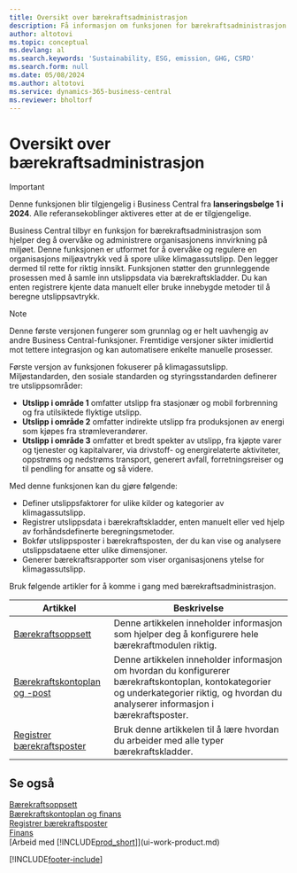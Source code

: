 ```yaml
---
title: Oversikt over bærekraftsadministrasjon
description: Få informasjon om funksjonen for bærekraftsadministrasjon ved hjelp av informasjonen og ressursene.
author: altotovi
ms.topic: conceptual
ms.devlang: al
ms.search.keywords: 'Sustainability, ESG, emission, GHG, CSRD'
ms.search.form: null
ms.date: 05/08/2024
ms.author: altotovi
ms.service: dynamics-365-business-central
ms.reviewer: bholtorf
---
```


# Oversikt over bærekraftsadministrasjon

> [!IMPORTANT]
> Denne funksjonen blir tilgjengelig i Business Central fra **lanseringsbølge 1 i 2024**. Alle referansekoblinger aktiveres etter at de er tilgjengelige.

Business Central tilbyr en funksjon for bærekraftsadministrasjon som hjelper deg å overvåke og administrere organisasjonens innvirkning på miljøet. Denne funksjonen er utformet for å overvåke og regulere en organisasjons miljøavtrykk ved å spore ulike klimagassutslipp. Den legger dermed til rette for riktig innsikt. Funksjonen støtter den grunnleggende prosessen med å samle inn utslippsdata via bærekraftskladder. Du kan enten registrere kjente data manuelt eller bruke innebygde metoder til å beregne utslippsavtrykk.

> [!NOTE]
> Denne første versjonen fungerer som grunnlag og er helt uavhengig av andre Business Central-funksjoner. Fremtidige versjoner sikter imidlertid mot tettere integrasjon og kan automatisere enkelte manuelle prosesser.

Første versjon av funksjonen fokuserer på klimagassutslipp. Miljøstandarden, den sosiale standarden og styringsstandarden definerer tre utslippsområder:

- **Utslipp i område 1** omfatter utslipp fra stasjonær og mobil forbrenning og fra utilsiktede flyktige utslipp.
- **Utslipp i område 2** omfatter indirekte utslipp fra produksjonen av energi som kjøpes fra strømleverandører.
- **Utslipp i område 3** omfatter et bredt spekter av utslipp, fra kjøpte varer og tjenester og kapitalvarer, via drivstoff- og energirelaterte aktiviteter, oppstrøms og nedstrøms transport, generert avfall, forretningsreiser og til pendling for ansatte og så videre.

Med denne funksjonen kan du gjøre følgende:

- Definer utslippsfaktorer for ulike kilder og kategorier av klimagassutslipp.
- Registrer utslippsdata i bærekraftskladder, enten manuelt eller ved hjelp av forhåndsdefinerte beregningsmetoder.
- Bokfør utslippsposter i bærekraftsposten, der du kan vise og analysere utslippsdataene etter ulike dimensjoner.
- Generer bærekraftsrapporter som viser organisasjonens ytelse for klimagassutslipp.

Bruk følgende artikler for å komme i gang med bærekraftsadministrasjon.

| Artikkel | Beskrivelse |
|---------|-------------|
| [Bærekraftsoppsett](finance-sustainability-setup.md) | Denne artikkelen inneholder informasjon som hjelper deg å konfigurere hele bærekraftmodulen riktig. |
| [Bærekraftskontoplan og -post](finance-sustainability-accounts-ledger.md) | Denne artikkelen inneholder informasjon om hvordan du konfigurerer bærekraftskontoplan, kontokategorier og underkategorier riktig, og hvordan du analyserer informasjon i bærekraftsposter. |
| [Registrer bærekraftsposter](finance-sustainability-journal.md) | Bruk denne artikkelen til å lære hvordan du arbeider med alle typer bærekraftskladder. |

## Se også

[Bærekraftsoppsett](finance-sustainability-setup.md)  
[Bærekraftskontoplan og finans](finance-sustainability-accounts-ledger.md)  
[Registrer bærekraftsposter](finance-sustainability-journal.md)  
[Finans](finance.md)  
[Arbeid med [!INCLUDE[prod_short](includes/prod_short.md)]](ui-work-product.md)  

[!INCLUDE[footer-include](includes/footer-banner.md)]
